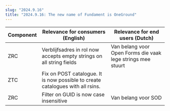 ```yaml
---
slug: "2024.9.16"
title: "2024.9.16: The new name of Fundament is OneGround"
---
```


| Component | Relevance for consumers (English)                                              | Relevance for end users (Dutch)                             |
| --------- | ------------------------------------------------------------------------------ | ----------------------------------------------------------- |
| ZRC       | Verblijfsadres in rol now accepts empty strings on all string fields           | Van belang voor Open Forms die vaak lege strings mee stuurt |
| ZTC       | Fix on POST catalogue. It is now possible to create catalogues with all rsins. |                                                             |
| ZRC       | Filter on GUID is now case insensitive                                         | Van belang voor SOD                                         |
